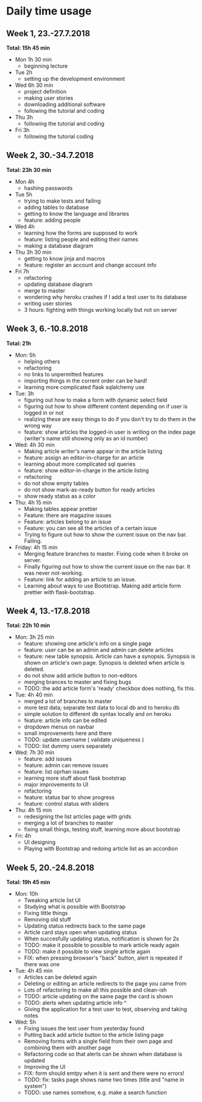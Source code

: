Daily time usage
================

## Week 1, 23.-27.7.2018

**Total: 15h 45 min**

* Mon 1h 30 min
  * beginning lecture
* Tue 2h
  * setting up the development environment
* Wed 6h 30 min
  * project definition
  * making user stories
  * downloading additional software
  * following the tutorial and coding
* Thu 3h
  * following the tutorial and coding
* Fri 3h
  * following the tutorial coding

## Week 2, 30.-34.7.2018

**Total: 23h 30 min**

* Mon 4h
  * hashing passwords
* Tue 5h
  * trying to make tests and failing
  * adding tables to database
  * getting to know the language and libraries
  * feature: adding people
* Wed 4h
  * learning how the forms are supposed to work
  * feature: listing people and editing their names
  * making a database diagram
* Thu 3h 30 min
  * getting to know jinja and macros
  * feature: register an account and change account info
* Fri 7h
  * refactoring
  * updating database diagram
  * merge to master
  * wondering why heroku crashes if I add a test user to its database
  * writing user stories
  * 3 hours: fighting with things working locally but not on server

## Week 3, 6.-10.8.2018

**Total: 21h**

* Mon: 5h
  * helping others
  * refactoring
  * no links to unpermitted features
  * importing things in the corrent order can be hard!
  * learning more complicated flask sqlalchemy use
* Tue: 3h
  * figuring out how to make a form with dynamic select field
  * figuring out how to show different content depending on if user is logged in or not
  * realizing these are easy things to do if you don't try to do them in the wrong way
  * feature: show articles the logged-in user is writing on the index page (writer's name still showing only as an id number)
* Wed: 4h 30 min
  * Making article writer's name appear in the article listing
  * feature: assign an editor-in-charge for an article
  * learning about more complicated sql queries
  * feature: show editor-in-charge in the article listing
  * refactoring
  * do not show empty tables
  * do not show mark-as-ready button for ready articles
  * show ready status as a color
* Thu: 4h 15 min
  * Making tables appear prettier
  * Feature: there are magazine issues
  * Feature: articles belong to an issue
  * Feature: you can see all the articles of a certain issue
  * Trying to figure out how to show the current issue on the nav bar. Failing.
* Friday: 4h 15 min
  * Merging feature branches to master. Fixing code when it broke on server.
  * Finally figuring out how to show the current issue on the nav bar. It was never not-working.
  * Feature: link for adding an article to an issue.
  * Learning about ways to use Bootstrap. Making add article form prettier with flask-bootstrap.

## Week 4, 13.-17.8.2018

**Total: 22h 10 min**

* Mon: 3h 25 min
  * feature: showing one article's info on a single page
  * feature: user can be an admin and admin can delete articles
  * feature: new table synopsis. Article can have a synopsis. Synopsis is shown on article's own page. 
  Synopsis is deleted when article is deleted.
  * do not show add article button to non-editors
  * merging brances to master and fixing bugs
  * TODO: the add article form's 'ready' checkbox does nothing, fix this.
* Tue: 4h 40 min
  * merged a lot of branches to master
  * more test data; separate test data to local db and to heroku db
  * simple solution to different db syntax locally and on heroku
  * feature: article info can be edited
  * dropdown menus on navbar
  * small improvements here and there
  * TODO: update username ( validate uniqueness )
  * TODO: list dummy users separately
* Wed: 7h 30 min
  * feature: add issues
  * feature: admin can remove issues
  * feature: list oprhan issues
  * learning more stuff about flask bootstrap
  * major improvements to UI
  * refactoring
  * feature: status bar to show progress
  * feature: control status with sliders
* Thu: 4h 15 min
  * redesigning the list articles page with grids
  * merging a lot of branches to master
  * fixing small things, testing stuff, learning more about bootstrap
* Fri: 4h
  * UI designing
  * Playing with Bootstrap and redoing article list as an accordion

## Week 5, 20.-24.8.2018

**Total: 19h 45 min**

* Mon: 10h
  * Tweaking article list UI
  * Studying what is possible with Bootstrap
  * Fixing little things
  * Removing old stuff
  * Updating status redirects back to the same page
  * Article card stays open when updating status
  * When succesfully updating status, notification is shown for 2s
  * TODO: make it possible to possible to mark article ready again
  * TODO: make it possible to view single article again
  * FIX: when pressing browser's "back" button, alert is repeated if there was one
* Tue: 4h 45 min
  * Articles can be deleted again
  * Deleting or editing an article redirects to the page you came from
  * Lots of refactoring to make all this possible and clean-ish
  * TODO: article updating on the same page the card is shown
  * TODO: alerts when updating article info ^
  * Giving the application for a test user to test, observing and taking notes
* Wed: 5h
  * Fixing issues the test user from yesterday found
  * Putting back add article button to the article listing page
  * Removing forms with a single field from their own page and combining them with another page
  * Refactoring code so that alerts can be shown when database is updated
  * Improving the UI
  * FIX: form should emtpy when it is sent and there were no errors!
  * TODO: fix: tasks page shows name two times (title and "name in system")
  * TODO: use names somehow, e.g. make a search function
